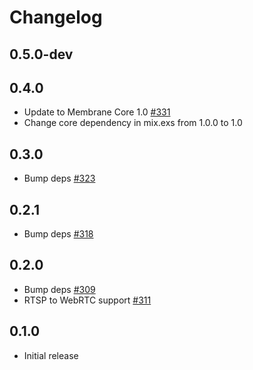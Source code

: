 # Changelog

## 0.5.0-dev

## 0.4.0
* Update to Membrane Core 1.0 [#331](https://github.com/jellyfish-dev/membrane_rtc_engine/pull/331)
* Change core dependency in mix.exs from 1.0.0 to 1.0

## 0.3.0
* Bump deps [#323](https://github.com/jellyfish-dev/membrane_rtc_engine/pull/323)

## 0.2.1
* Bump deps [#318](https://github.com/jellyfish-dev/membrane_rtc_engine/pull/318)

## 0.2.0
* Bump deps [#309](https://github.com/jellyfish-dev/membrane_rtc_engine/pull/309)
* RTSP to WebRTC support [#311](https://github.com/jellyfish-dev/membrane_rtc_engine/pull/311)

## 0.1.0
* Initial release
